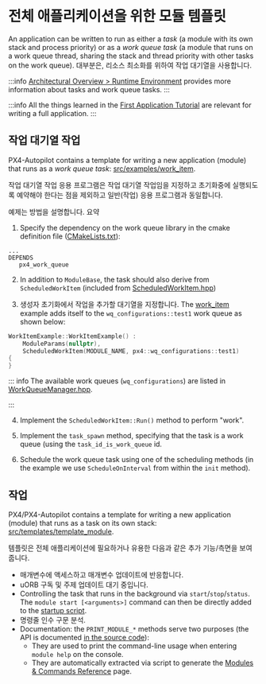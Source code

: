 # 전체 애플리케이션을 위한 모듈 템플릿

An application can be written to run as either a _task_ (a module with its own stack and process priority) or as a _work queue task_ (a module that runs on a work queue thread, sharing the stack and thread priority with other tasks on the work queue).
대부분은, 리소스 최소화를 위하여 작업 대기열을 사용합니다.

:::info
[Architectural Overview > Runtime Environment](../concept/architecture.md#runtime-environment) provides more information about tasks and work queue tasks.
:::

:::info
All the things learned in the [First Application Tutorial](../modules/hello_sky.md) are relevant for writing a full application.
:::

## 작업 대기열 작업

PX4-Autopilot contains a template for writing a new application (module) that runs as a _work queue task_:
[src/examples/work_item](https://github.com/PX4/PX4-Autopilot/tree/main/src/examples/work_item).

작업 대기열 작업 응용 프로그램은 작업 대기열 작업임을 지정하고 초기화중에 실행되도록 예약해야 한다는 점을 제외하고 일반(작업) 응용 프로그램과 동일합니다.

예제는 방법을 설명합니다.
요약

1. Specify the dependency on the work queue library in the cmake definition file ([CMakeLists.txt](https://github.com/PX4/PX4-Autopilot/blob/main/src/examples/work_item/CMakeLists.txt)):
  ```
  ...
  DEPENDS
     px4_work_queue
  ```

2. In addition to `ModuleBase`, the task should also derive from `ScheduledWorkItem` (included from [ScheduledWorkItem.hpp](https://github.com/PX4/PX4-Autopilot/blob/main/platforms/common/include/px4_platform_common/px4_work_queue/ScheduledWorkItem.hpp))

3. 생성자 초기화에서 작업을 추가할 대기열을 지정합니다.
  The [work_item](https://github.com/PX4/PX4-Autopilot/blob/main/src/examples/work_item/WorkItemExample.cpp#L42) example adds itself to the `wq_configurations::test1` work queue as shown below:

  ```cpp
  WorkItemExample::WorkItemExample() :
      ModuleParams(nullptr),
      ScheduledWorkItem(MODULE_NAME, px4::wq_configurations::test1)
  {
  }
  ```

  ::: info
  The available work queues (`wq_configurations`) are listed in [WorkQueueManager.hpp](https://github.com/PX4/PX4-Autopilot/blob/main/platforms/common/include/px4_platform_common/px4_work_queue/WorkQueueManager.hpp#L49).

:::

4. Implement the `ScheduledWorkItem::Run()` method to perform "work".

5. Implement the `task_spawn` method, specifying that the task is a work queue (using the `task_id_is_work_queue` id.

6. Schedule the work queue task using one of the scheduling methods (in the example we use `ScheduleOnInterval` from within the `init` method).

## 작업

PX4/PX4-Autopilot contains a template for writing a new application (module) that runs as a task on its own stack:
[src/templates/template_module](https://github.com/PX4/PX4-Autopilot/tree/main/src/templates/template_module).

템플릿은 전체 애플리케이션에 필요하거나 유용한 다음과 같은 추가 기능/측면을 보여줍니다.

- 매개변수에 액세스하고 매개변수 업데이트에 반응합니다.
- uORB 구독 및 주제 업데이트 대기 중입니다.
- Controlling the task that runs in the background via `start`/`stop`/`status`.
  The `module start [<arguments>]` command can then be directly added to the
  [startup script](../concept/system_startup.md).
- 명령줄 인수 구문 분석.
- Documentation: the `PRINT_MODULE_*` methods serve two purposes (the API is
  documented [in the source code](https://github.com/PX4/PX4-Autopilot/blob/v1.8.0/src/platforms/px4_module.h#L381)):
  - They are used to print the command-line usage when entering `module help` on the console.
  - They are automatically extracted via script to generate the [Modules & Commands Reference](../modules/modules_main.md) page.
